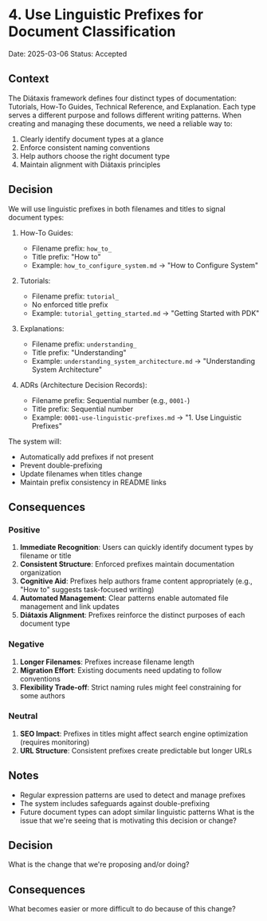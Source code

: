 # 4. Use Linguistic Prefixes for Document Classification

Date: 2025-03-06
Status: Accepted

## Context

The Diátaxis framework defines four distinct types of documentation: Tutorials, How-To Guides, Technical Reference, and Explanation. Each type serves a different purpose and follows different writing patterns. When creating and managing these documents, we need a reliable way to:

1. Clearly identify document types at a glance
2. Enforce consistent naming conventions
3. Help authors choose the right document type
4. Maintain alignment with Diátaxis principles

## Decision

We will use linguistic prefixes in both filenames and titles to signal document types:

1. How-To Guides:
   - Filename prefix: `how_to_`
   - Title prefix: "How to"
   - Example: `how_to_configure_system.md` -> "How to Configure System"

2. Tutorials:
   - Filename prefix: `tutorial_`
   - No enforced title prefix
   - Example: `tutorial_getting_started.md` -> "Getting Started with PDK"

3. Explanations:
   - Filename prefix: `understanding_`
   - Title prefix: "Understanding"
   - Example: `understanding_system_architecture.md` -> "Understanding System Architecture"

4. ADRs (Architecture Decision Records):
   - Filename prefix: Sequential number (e.g., `0001-`)
   - Title prefix: Sequential number
   - Example: `0001-use-linguistic-prefixes.md` -> "1. Use Linguistic Prefixes"

The system will:
- Automatically add prefixes if not present
- Prevent double-prefixing
- Update filenames when titles change
- Maintain prefix consistency in README links

## Consequences

### Positive

1. **Immediate Recognition**: Users can quickly identify document types by filename or title
2. **Consistent Structure**: Enforced prefixes maintain documentation organization
3. **Cognitive Aid**: Prefixes help authors frame content appropriately (e.g., "How to" suggests task-focused writing)
4. **Automated Management**: Clear patterns enable automated file management and link updates
5. **Diátaxis Alignment**: Prefixes reinforce the distinct purposes of each document type

### Negative

1. **Longer Filenames**: Prefixes increase filename length
2. **Migration Effort**: Existing documents need updating to follow conventions
3. **Flexibility Trade-off**: Strict naming rules might feel constraining for some authors

### Neutral

1. **SEO Impact**: Prefixes in titles might affect search engine optimization (requires monitoring)
2. **URL Structure**: Consistent prefixes create predictable but longer URLs

## Notes

- Regular expression patterns are used to detect and manage prefixes
- The system includes safeguards against double-prefixing
- Future document types can adopt similar linguistic patterns
What is the issue that we're seeing that is motivating this decision or change?

## Decision

What is the change that we're proposing and/or doing?

## Consequences

What becomes easier or more difficult to do because of this change?
